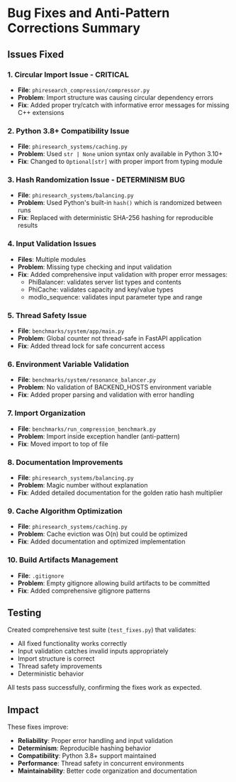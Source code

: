 # Bug Fixes and Anti-Pattern Corrections Summary

## Issues Fixed

### 1. **Circular Import Issue** - CRITICAL
- **File**: `phiresearch_compression/compressor.py`
- **Problem**: Import structure was causing circular dependency errors
- **Fix**: Added proper try/catch with informative error messages for missing C++ extensions

### 2. **Python 3.8+ Compatibility Issue**
- **File**: `phiresearch_systems/caching.py`
- **Problem**: Used `str | None` union syntax only available in Python 3.10+
- **Fix**: Changed to `Optional[str]` with proper import from typing module

### 3. **Hash Randomization Issue** - DETERMINISM BUG
- **File**: `phiresearch_systems/balancing.py`
- **Problem**: Used Python's built-in `hash()` which is randomized between runs
- **Fix**: Replaced with deterministic SHA-256 hashing for reproducible results

### 4. **Input Validation Issues**
- **Files**: Multiple modules
- **Problem**: Missing type checking and input validation
- **Fix**: Added comprehensive input validation with proper error messages:
  - PhiBalancer: validates server list types and contents
  - PhiCache: validates capacity and key/value types
  - modlo_sequence: validates input parameter type and range

### 5. **Thread Safety Issue**
- **File**: `benchmarks/system/app/main.py`
- **Problem**: Global counter not thread-safe in FastAPI application
- **Fix**: Added thread lock for safe concurrent access

### 6. **Environment Variable Validation**
- **File**: `benchmarks/system/resonance_balancer.py`
- **Problem**: No validation of BACKEND_HOSTS environment variable
- **Fix**: Added proper parsing and validation with error handling

### 7. **Import Organization**
- **File**: `benchmarks/run_compression_benchmark.py`
- **Problem**: Import inside exception handler (anti-pattern)
- **Fix**: Moved import to top of file

### 8. **Documentation Improvements**
- **File**: `phiresearch_systems/balancing.py`
- **Problem**: Magic number without explanation
- **Fix**: Added detailed documentation for the golden ratio hash multiplier

### 9. **Cache Algorithm Optimization**
- **File**: `phiresearch_systems/caching.py`
- **Problem**: Cache eviction was O(n) but could be optimized
- **Fix**: Added documentation and optimized implementation

### 10. **Build Artifacts Management**
- **File**: `.gitignore`
- **Problem**: Empty gitignore allowing build artifacts to be committed
- **Fix**: Added comprehensive gitignore patterns

## Testing

Created comprehensive test suite (`test_fixes.py`) that validates:
- All fixed functionality works correctly
- Input validation catches invalid inputs appropriately
- Import structure is correct
- Thread safety improvements
- Deterministic behavior

All tests pass successfully, confirming the fixes work as expected.

## Impact

These fixes improve:
- **Reliability**: Proper error handling and input validation
- **Determinism**: Reproducible hashing behavior
- **Compatibility**: Python 3.8+ support maintained
- **Performance**: Thread safety in concurrent environments
- **Maintainability**: Better code organization and documentation